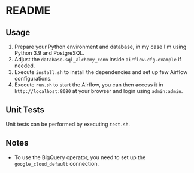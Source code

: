 # README

## Usage

1. Prepare your Python environment and database, in my case I'm using Python 3.9 and PostgreSQL.
2. Adjust the `database.sql_alchemy_conn` inside `airflow.cfg.example` if needed.
3. Execute `install.sh` to install the dependencies and set up few Airflow configurations.
4. Execute `run.sh` to start the Airflow, you can then access it in `http://localhost:8080` at your browser and login using `admin:admin`.

## Unit Tests

Unit tests can be performed by executing `test.sh`.

## Notes

- To use the BigQuery operator, you need to set up the `google_cloud_default` connection.
